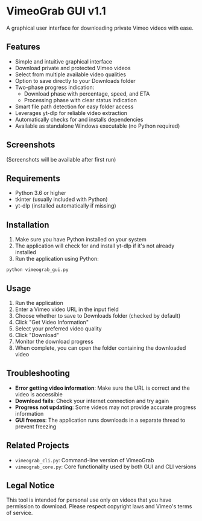 # VimeoGrab GUI v1.1

A graphical user interface for downloading private Vimeo videos with ease.

## Features

- Simple and intuitive graphical interface
- Download private and protected Vimeo videos
- Select from multiple available video qualities
- Option to save directly to your Downloads folder
- Two-phase progress indication:
  - Download phase with percentage, speed, and ETA
  - Processing phase with clear status indication
- Smart file path detection for easy folder access
- Leverages yt-dlp for reliable video extraction
- Automatically checks for and installs dependencies
- Available as standalone Windows executable (no Python required)

## Screenshots

(Screenshots will be available after first run)

## Requirements

- Python 3.6 or higher
- tkinter (usually included with Python)
- yt-dlp (installed automatically if missing)

## Installation

1. Make sure you have Python installed on your system
2. The application will check for and install yt-dlp if it's not already installed
3. Run the application using Python:

```
python vimeograb_gui.py
```

## Usage

1. Run the application
2. Enter a Vimeo video URL in the input field
3. Choose whether to save to Downloads folder (checked by default)
4. Click "Get Video Information"
5. Select your preferred video quality
6. Click "Download"
7. Monitor the download progress
8. When complete, you can open the folder containing the downloaded video

## Troubleshooting

- **Error getting video information**: Make sure the URL is correct and the video is accessible
- **Download fails**: Check your internet connection and try again
- **Progress not updating**: Some videos may not provide accurate progress information
- **GUI freezes**: The application runs downloads in a separate thread to prevent freezing

## Related Projects

- `vimeograb_cli.py`: Command-line version of VimeoGrab
- `vimeograb_core.py`: Core functionality used by both GUI and CLI versions

## Legal Notice

This tool is intended for personal use only on videos that you have permission to download. Please respect copyright laws and Vimeo's terms of service.
